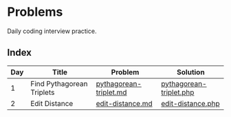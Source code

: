 # Problems
Daily coding interview practice.

## Index

| Day | Title | Problem | Solution |
|--|--|--|--|
|1| Find Pythagorean Triplets | [pythagorean-triplet.md](/problems/pythagorean-triplet.md "pythagorean-triplet.md") | [pythagorean-triplet.php](/solutions/pythagorean-triplet.php "pythagorean-triplet.php") |
|2| Edit Distance | [edit-distance.md](/problems/edit-distance.md "edit-distance.md") | [edit-distance.php](/solutions/edit-distance.php "edit-distance.md.php") |
